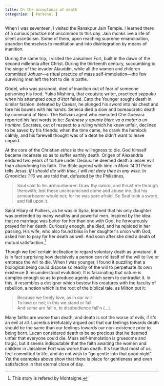 ```yaml
---
title: On the acceptance of death
categories: [ Personal ]
---
```



When I was seventeen, I visited the Ranakpur Jain Temple. I learned there of a
curious practice not uncommon to this day. Jain monks live a life of silent
asceticism. Some of them, upon reaching supreme emancipation, abandon
themselves to meditation and into disintegration by means of inanition.

During the same trip, I visited the Jaisalmer Fort, built in the dawn of
the second millennia after Christ. During the thirteenth century,
succumbing to the siege of the invader Alauddin, while all the
women and children committed *Jahuar*—a ritual practice of mass
self-immolation—the few surviving men left the fort to die in battle.

Gödel, who was paranoid, died of inanition out of fear of someone poisoning his
food. Yukio Mishima, that exquisite writer, practiced *seppuku* when his
attempted *coup d'état* failed. Cato the Younger sought death in similar
fashion: defeated by Caesar, he plunged his sword into his chest and tore his
bowels with his hands. Seneca died a slow and bureaucratic death by command of
Nero. The Bolivian agent who executed Che Guevara reported his last words to
be: *Serénese y apunte bien: va a matar a un hombre*. Socrates, out of respect
to a ruling which he knew unfair, declined to be saved by his friends; when the
time came, he drank the hemlock calmly, and his farewell thought was of a debt
he didn't want to leave unpaid. 

At the core of the Christian *ethos* is the willingness to die. God himself
became incarnate so as to suffer earthly death. Origen of Alexandria endured
two years of torture under Decius: he deemed death a lesser evil than
abandoning his faith. The Bible agreed with him: in *Mark 14:31* Peter tells
Jesus: *If I should die with thee, I will not deny thee in any wise*. In
*Chronicles 1:10* we are told that, defeated by the Philistines, 

> Saul said to his armourbearer: Draw thy sword, and thrust me through
> therewith; lest these uncircumcised come and abuse me. But his armourbearer
> would not; for he was sore afraid. So Saul took a sword, and fell upon it.

Saint Hilary of Poitiers, as he was in Syria, learned that his only daughter
was pretended by many wealthy and powerful men. Inspired by the idea that no
marriage was better for her than one with God, he fervourously prayed for her
death. Curiously enough, she died, and he rejoiced in her passing. His wife,
who also found bliss in her daughter's union with God, asked him to pray for
her death as well. And soon after she died a death of mutual satisfaction.[^1]

Though we feel certain inclination to regard voluntary death as unnatural, it
is in fact surprising how decisively a person can rid itself of the will to
live or embrace the will to die. When I was younger, I found it puzzling that a
biological being could dispose so readily of the will to perpetuate its own
existence (I misunderstood evolution). It is fascinating that nature is complex
enough so as to produce agents which seem to contradict it. In this, it
resembles a designer which bestow his creatures with the faculty of rebellion,
a notion which is the root of the biblical tale, as Milton put it:

> Because we freely love, as in our will<br>
> To love or not; in this we stand or fall:<br>
> And some are fall'n, to disobedience fall'n (...).

Many faiths are worse than death, and death is not the worse of evils, if it's
an evil at all. Lucretius irrefutably argued out that our feelings towards
death should be the same than our feelings towards our non-existence prior to
being born. Lucan considered death to be so precious that he deemed unfair that
everyone could die. Mass self-immolation is gruesome and tragic, but it seems
indisputable that the faith awaiting the women and children in Jaisalmer Fort
was worse than death. It's true that most of us feel committed to life, and do
not wish to "go gentle into that good night". Yet the examples above show that
there is place for gentleness and even satisfaction in that eternal close of
day.




[^1]: This story is refered by Montaigne.














